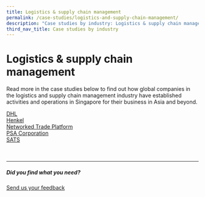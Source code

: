 ```yaml
---
title: Logistics & supply chain management
permalink: /case-studies/logistics-and-supply-chain-management/
description: "Case studies by industry: Logistics & supply chain management"
third_nav_title: Case studies by industry
---
```

# Logistics &amp; supply chain management

Read more in the case studies below to find out how global companies in the logistics and supply chain management industry have established activities and operations in Singapore for their business in Asia and beyond. <br>

[DHL](https://www.edb.gov.sg/content/edb/en/our-industries/company-highlights/dhl-l.html)  
[Henkel](https://www.edb.gov.sg/content/edb/en/our-industries/company-highlights/henkel.html)  
[Networked Trade Platform](https://www.edb.gov.sg/content/edb/en/our-industries/company-highlights/ntp.html)  
[PSA Corporation](https://www.edb.gov.sg/content/edb/en/our-industries/company-highlights/psa-corporation.html)  
[SATS](https://www.edb.gov.sg/content/edb/en/our-industries/company-highlights/sats.html)
<br>
<br>
<br>

<hr>

##### Did you find what you need?
[Send us your feedback](https://form.gov.sg/642693623cb98f001239be0d)